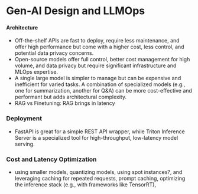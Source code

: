 # Gen-AI Design and LLMOps

#### Architecture
* Off-the-shelf APIs are fast to deploy, require less maintenance, and offer high performance but come with a higher cost, less control, and potential data privacy concerns.
* Open-source models offer full control, better cost management for high volume, and data privacy but require significant infrastructure and MLOps expertise.
* A single large model is simpler to manage but can be expensive and inefficient for varied tasks. A combination of specialized models (e.g., one for summarization, another for Q&A) can be more cost-effective and performant but adds architectural complexity.
* RAG vs Finetuning: RAG brings in latency

### Deployment
*  FastAPI is great for a simple REST API wrapper, while Triton Inference Server is a specialized tool for high-throughput, low-latency model serving.

### Cost and Latency Optimization
* using smaller models, quantizing models, using spot instances?, and leveraging caching for repeated requests, prompt caching, optimizing the inference stack (e.g., with frameworks like TensorRT), 



  
